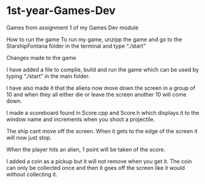 # 1st-year-Games-Dev
Games from assignment 1 of my Games Dev module

How to run the game
To run my game, unzipp the game and go to the StarshipFontana folder in the terminal and type “./start”


Changes made to the game

I have added a file to complie, build and run the game which can be used by typing “./start” in the main folder.

I have also made it that the aliens now move down the screen in a group of 10 and when they all either die or leave the screen another 10 will come down.

I made a scoreboard found in Score.cpp and Score.h which displays it to the window name and increments when you shoot a projectile.

The ship cant move off the screen. When it gets to the edge of the screen it will now just stop.

When the player hits an alien, 1 point will be taken of the score.

I added a coin as a pickup but it will not remove when you get it. The coin can only be collected once and then it goes off the screen like it would without collecting it.

